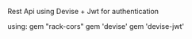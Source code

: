 Rest Api using Devise + Jwt for authentication

using:
  gem "rack-cors"
  gem 'devise'
  gem 'devise-jwt'
